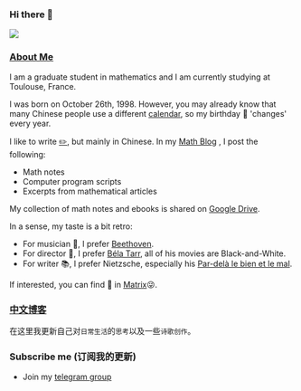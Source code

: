 ### Hi there 👋
![](https://count.getloli.com/get/@jingmatrix.github.io?theme=rule34)
### [About Me](https://jingmatrix.github.io/about/)

I am a graduate student in mathematics and I am currently studying at Toulouse, France.

I was born on October 26th, 1998. However, you may already know that many Chinese people use a different [calendar](https://en.wikipedia.org/wiki/Chinese_calendar), so my birthday :birthday: 'changes' every year.

I like to write [:pencil2:](https://jingmatrix.github.io/blog), but mainly in Chinese. In my [Math Blog](https://jingmatrix.github.io/articles/math-work/2019-08-12-Intersection-of-tangent-space) , I post the following:
  - Math notes
  - Computer program scripts
  - Excerpts from mathematical articles

My collection of math notes and ebooks is shared on [Google Drive](https://drive.google.com/drive/folders/1O279emuW9Z1LGmQ94fbRYfjZoxT8bpwU?usp=sharing).

In a sense, my taste is a bit retro:
  - For musician :musical_note:, I prefer [Beethoven](https://fr.wikipedia.org/wiki/Ludwig_van_Beethoven).
  - For director :movie_camera:, I prefer [Béla Tarr](https://fr.wikipedia.org/wiki/B%C3%A9la_Tarr), all of his movies are Black-and-White.
  - For writer :books:, I prefer Nietzsche, especially his [Par-delà le bien et le mal](https://fr.wikipedia.org/wiki/Par-del%C3%A0_le_bien_et_le_mal).

If interested, you can find :egg: in [Matrix](https://jingmatrix.github.io):stuck_out_tongue_winking_eye:.

### [中文博客](https://jingmatrix.github.io/blog)

在这里我更新自己对`日常生活`的`思考`以及一些`诗歌创作`。

### Subscribe me (订阅我的更新)

- Join my [telegram group](https://t.me/jmBlogs)

<!--
**JingMatrix/JingMatrix** is a ✨ _special_ ✨ repository because its `README.md` (this file) appears on your GitHub profile.

Here are some ideas to get you started:

- 🔭 I’m currently working on ...
- 🌱 I’m currently learning ...
- 👯 I’m looking to collaborate on ...
- 🤔 I’m looking for help with ...
- 💬 Ask me about ...
- 📫 How to reach me: ...
- 😄 Pronouns: ...
- ⚡ Fun fact: ...
-->
